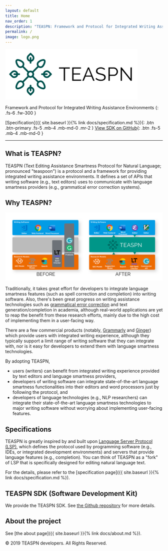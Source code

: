 ```yaml
---
layout: default
title: Home
nav_order: 1
description: "TEASPN: Framework and Protocol for Integrated Writing Assistance Environments"
permalink: /
image: logo.png
---
```


![TEASPN logo](logo.png)

Framework and Protocol for Integrated Writing Assistance Environments
{: .fs-6 .fw-300 }

[Specification]({{ site.baseurl }}{% link docs/specification.md %}){: .btn .btn-primary .fs-5 .mb-4 .mb-md-0 .mr-2 } [View SDK on GitHub](https://github.com/teaspn/teaspn-sdk){: .btn .fs-5 .mb-4 .mb-md-0 }

---

## What is TEASPN?

TEASPN (Text Editing Assistance Smartness Protocol for Natural Language; pronounced "teaspoon") is a protocol and a framework for providing integrated writing assistance environments. It defines a set of APIs that writing software (e.g., text editors) uses to communicate with language smartness providers (e.g., grammatical error correction systems).

## Why TEASPN?

![TEASPN overview](overview.png)

Traditionally, it takes great effort for developers to integrate language smartness features (such as spell correction and completion) into writing software. Also, there's been great progress on writing assistance technologies such as [grammatical error correction](http://nlpprogress.com/english/grammatical_error_correction.html) and text generation/completion in academia, although real-world applications are yet to reap the benefit from these research efforts, mainly due to the high cost of implementing them in a user-facing way.

There are a few commercial products (notably, [Grammarly](https://www.grammarly.com/) and [Ginger](https://www.gingersoftware.com/)) which provide users with integrated writing experience, although they typically support a limit range of writing software that they can integrate with, nor is it easy for developers to extend them with language smartness technologies.

By adopting TEASPN,

* users (writers) can benefit from integrated writing experience provided by text editors and language smartness providers, 
* developers of writing software can integrate state-of-the-art language smartness functionalities into their editors and word processors just by following the protocol, and 
* developers of language technologies (e.g., NLP researchers) can integrate their state-of-the-art language smartness technologies to major writing software without worrying about implementing user-facing features.

## Specifications

TEASPN is greatly inspired by and built upon [Language Server Protocol (LSP)](https://microsoft.github.io/language-server-protocol/), which defines the protocol used by programming software (e.g., IDEs, or integrated development environments) and servers that provide language features (e.g., completion). You can think of TEASPN as a "fork" of LSP that is specifically designed for editing natural language text.

For the details, please refer to the [specification page]({{ site.baseurl }}{% link docs/specification.md %}).

## TEASPN SDK (Software Development Kit)

We provide the TEASPN SDK. See [the Github repository](https://github.com/teaspn/teaspn-sdk) for more details.

## About the project

See [the about page]({{ site.baseurl }}{% link docs/about.md %}).

&copy; 2019 TEASPN developers. All Rights Reserved.
